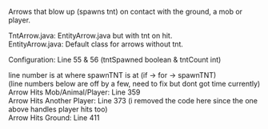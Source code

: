 Arrows that blow up (spawns tnt) on contact with the ground, a mob or player.  

TntArrow.java: EntityArrow.java but with tnt on hit.  
EntityArrow.java: Default class for arrows without tnt.  

Configuration: Line 55 & 56 (tntSpawned boolean & tntCount int)  

line number is at where spawnTNT is at (if -> for -> spawnTNT)  
(line numbers below are off by a few, need to fix but dont got time currently)  
Arrow Hits Mob/Animal/Player: Line 359  
Arrow Hits Another Player: Line 373 (i removed the code here since the one above handles player hits too)  
Arrow Hits Ground: Line 411  
